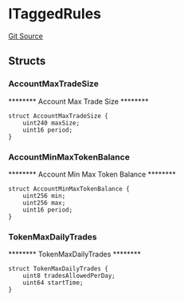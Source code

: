 # ITaggedRules
[Git Source](https://github.com/thrackle-io/forte-rules-engine/blob/6da66dae531fe9b9e3ff74f1c472024c95ff4417/src/protocol/economic/ruleProcessor/RuleDataInterfaces.sol)


## Structs
### AccountMaxTradeSize
******** Account Max Trade Size ********


```solidity
struct AccountMaxTradeSize {
    uint240 maxSize;
    uint16 period;
}
```

### AccountMinMaxTokenBalance
******** Account Min Max Token Balance ********


```solidity
struct AccountMinMaxTokenBalance {
    uint256 min;
    uint256 max;
    uint16 period;
}
```

### TokenMaxDailyTrades
******** TokenMaxDailyTrades ********


```solidity
struct TokenMaxDailyTrades {
    uint8 tradesAllowedPerDay;
    uint64 startTime;
}
```

